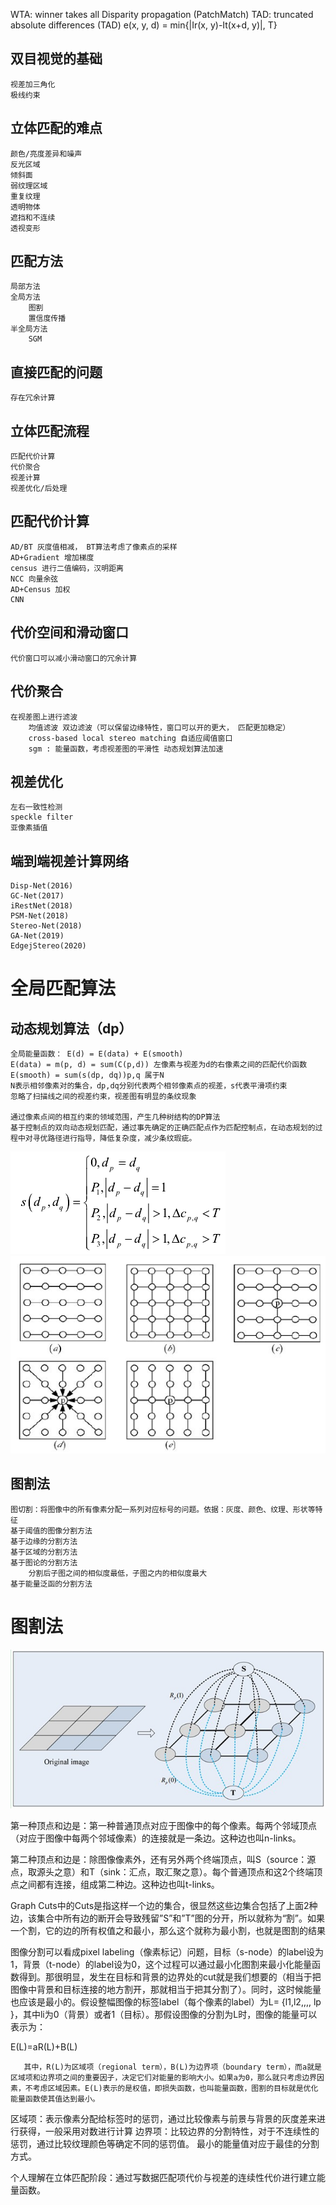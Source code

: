 WTA: winner takes all
Disparity propagation (PatchMatch)
TAD: truncated absolute differences (TAD)
    e(x, y, d) = min{|Ir(x, y)-It(x+d, y)|, T}

## 双目视觉的基础
    视差加三角化
    极线约束
## 立体匹配的难点
    颜色/亮度差异和噪声
    反光区域
    倾斜面
    弱纹理区域
    重复纹理
    透明物体
    遮挡和不连续
    透视变形
## 匹配方法
    局部方法
    全局方法
        图割
        置信度传播
    半全局方法
        SGM
## 直接匹配的问题
    存在冗余计算
## 立体匹配流程
    匹配代价计算
    代价聚合
    视差计算
    视差优化/后处理
## 匹配代价计算
    AD/BT 灰度值相减， BT算法考虑了像素点的采样
    AD+Gradient 增加梯度
    census 进行二值编码，汉明距离
    NCC 向量余弦
    AD+Census 加权
    CNN   
## 代价空间和滑动窗口
    代价窗口可以减小滑动窗口的冗余计算
## 代价聚合
    在视差图上进行滤波
        均值滤波 双边滤波（可以保留边缘特性，窗口可以开的更大， 匹配更加稳定）
        cross-based local stereo matching 自适应阈值窗口
        sgm : 能量函数，考虑视差图的平滑性 动态规划算法加速
## 视差优化
    左右一致性检测
    speckle filter
    亚像素插值

## 端到端视差计算网络
    Disp-Net(2016)
    GC-Net(2017)
    iRestNet(2018)
    PSM-Net(2018)
    Stereo-Net(2018)
    GA-Net(2019)
    EdgejStereo(2020)


# 全局匹配算法
## 动态规划算法（dp）
    全局能量函数： E(d) = E(data) + E(smooth)
    E(data) = m(p, d) = sum(C(p,d)) 左像素与视差为d的右像素之间的匹配代价函数
    E(smooth) = sum(s(dp, dq))p,q 属于N
    N表示相邻像素对的集合，dp,dq分别代表两个相邻像素点的视差，s代表平滑项约束
    忽略了扫描线之间的视差约束，视差图有明显的条纹现象

    通过像素点间的相互约束的领域范围，产生几种树结构的DP算法
    基于控制点的双向动态规划匹配，通过事先确定的正确匹配点作为匹配控制点，在动态规划的过程中对寻优路径进行指导，降低复杂度，减少条纹瑕疵。
![](pictures/动态规划全局平滑项.png)
![](pictures/树结构DP算法图.png)

## 图割法
    图切割：将图像中的所有像素分配一系列对应标号的问题。依据：灰度、颜色、纹理、形状等特征
    基于阈值的图像分割方法
    基于边缘的分割方法
    基于区域的分割方法
    基于图论的分割方法
        分割后子图之间的相似度最低，子图之内的相似度最大
    基于能量泛函的分割方法

# 图割法
![](pictures/图割法示意图.jpg)

第一种顶点和边是：第一种普通顶点对应于图像中的每个像素。每两个邻域顶点（对应于图像中每两个邻域像素）的连接就是一条边。这种边也叫n-links。

第二种顶点和边是：除图像像素外，还有另外两个终端顶点，叫S（source：源点，取源头之意）和T（sink：汇点，取汇聚之意）。每个普通顶点和这2个终端顶点之间都有连接，组成第二种边。这种边也叫t-links。

 Graph Cuts中的Cuts是指这样一个边的集合，很显然这些边集合包括了上面2种边，该集合中所有边的断开会导致残留”S”和”T”图的分开，所以就称为“割”。如果一个割，它的边的所有权值之和最小，那么这个就称为最小割，也就是图割的结果

 图像分割可以看成pixel labeling（像素标记）问题，目标（s-node）的label设为1，背景（t-node）的label设为0，这个过程可以通过最小化图割来最小化能量函数得到。那很明显，发生在目标和背景的边界处的cut就是我们想要的（相当于把图像中背景和目标连接的地方割开，那就相当于把其分割了）。同时，这时候能量也应该是最小的。假设整幅图像的标签label（每个像素的label）为L= {l1,l2,,,, lp }，其中li为0（背景）或者1（目标）。那假设图像的分割为L时，图像的能量可以表示为：

E(L)=aR(L)+B(L)

       其中，R(L)为区域项（regional term），B(L)为边界项（boundary term），而a就是区域项和边界项之间的重要因子，决定它们对能量的影响大小。如果a为0，那么就只考虑边界因素，不考虑区域因素。E(L)表示的是权值，即损失函数，也叫能量函数，图割的目标就是优化能量函数使其值达到最小。
区域项：表示像素分配给标签时的惩罚，通过比较像素与前景与背景的灰度差来进行获得，一般采用对数进行计算
边界项：比较边界的分割特性，对于不连续性的惩罚，通过比较纹理颜色等确定不同的惩罚值。
最小的能量值对应于最佳的分割方式。

个人理解在立体匹配阶段：通过写数据匹配项代价与视差的连续性代价进行建立能量函数。